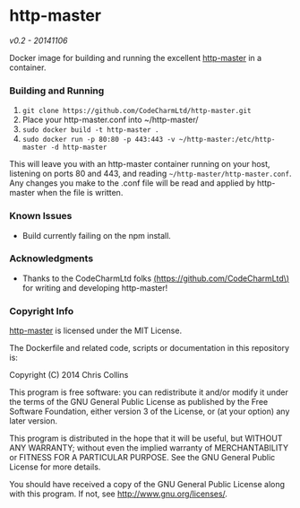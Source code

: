 http-master
===========

_v0.2 - 20141106_

Docker image for building and running the excellent [http-master](https://github.com/CodeCharmLtd/http-master) in a container.

### Building and Running ###

1. `git clone https://github.com/CodeCharmLtd/http-master.git`
2. Place your http-master.conf into ~/http-master/
3. `sudo docker build -t http-master .`
4. `sudo docker run -p 80:80 -p 443:443 -v ~/http-master:/etc/http-master -d http-master`

This will leave you with an http-master container running on your host, listening on ports 80 and 443, and reading `~/http-master/http-master.conf`.  Any changes you make to the .conf file will be read and applied by http-master when the file is written.

### Known Issues ###

* Build currently failing on the npm install.

### Acknowledgments ###

* Thanks to the CodeCharmLtd folks [\(https://github.com/CodeCharmLtd\)](https://github.com/CodeCharmLtd) for writing and developing http-master!

### Copyright Info ###

[http-master](https://github.com/CodeCharmLtd/http-master) is licensed under the MIT License.

The Dockerfile and related code, scripts or documentation in this repository is:

Copyright (C) 2014 Chris Collins

This program is free software: you can redistribute it and/or modify it under the terms of the GNU General Public License as published by the Free Software Foundation, either version 3 of the License, or (at your option) any later version.

This program is distributed in the hope that it will be useful, but WITHOUT ANY WARRANTY; without even the implied warranty of MERCHANTABILITY or FITNESS FOR A PARTICULAR PURPOSE. See the GNU General Public License for more details.

You should have received a copy of the GNU General Public License along with this program. If not, see http://www.gnu.org/licenses/.

